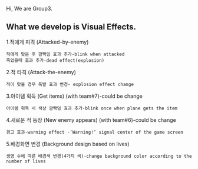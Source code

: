 Hi, We are Group3. 


## What we develop is Visual Effects.

1.적에게 피격 (Attacked-by-enemy)
 
    적에게 맞은 후 깜빡임 효과 추가-blink when attacked
    죽었을때 효과 추가-dead effect(explosion)

2.적 타격 (Attack-the-enemy)
 
    적이 맞을 경우 폭발 효과 변경- explosion effect change

3.아이템 획득 (Get items) (with team#7)-could be change 
  
    아이템 획득 시 색상 깜빡임 효과 추가-blink once when plane gets the item

4.새로운 적 등장 (New enemy appears) (with team#6)-could be change 
 
    경고 효과-warning effect -‘Warning!’ signal center of the game screen

5.배경화면 변경 (Background design based on lives)
  
    생명 수에 따른 배경색 변경(4가지 색)-change background color according to the number of lives

